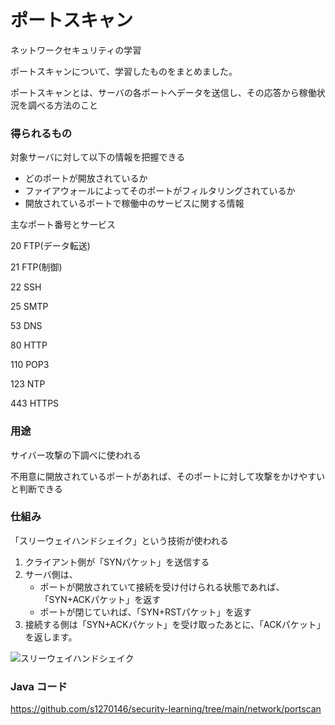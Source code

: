 # ポートスキャン

ネットワークセキュリティの学習

ポートスキャンについて、学習したものをまとめました。

ポートスキャンとは、サーバの各ポートへデータを送信し、その応答から稼働状況を調べる方法のこと

### 得られるもの

対象サーバに対して以下の情報を把握できる

- どのポートが開放されているか
- ファイアウォールによってそのポートがフィルタリングされているか
- 開放されているポートで稼働中のサービスに関する情報

主なポート番号とサービス

20 FTP(データ転送)

21 FTP(制御)

22 SSH

25 SMTP

53 DNS

80 HTTP

110 POP3

123 NTP

443 HTTPS

### 用途

サイバー攻撃の下調べに使われる

不用意に開放されているポートがあれば、そのポートに対して攻撃をかけやすいと判断できる

### 仕組み

「スリーウェイハンドシェイク」という技術が使われる

1. クライアント側が「SYNパケット」を送信する
1. サーバ側は、
    - ポートが開放されていて接続を受け付けられる状態であれば、「SYN+ACKパケット」を返す
    - ポートが閉じていれば、「SYN+RSTパケット」を返す
1. 接続する側は「SYN+ACKパケット」を受け取ったあとに、「ACKパケット」を返します。

![スリーウェイハンドシェイク](https://ascii.jp/img/2011/08/03/299394/l/5552425e1b858c1f.jpg)

### Java コード

https://github.com/s1270146/security-learning/tree/main/network/portscan

